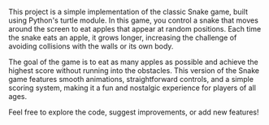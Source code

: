 This project is a simple implementation of the classic Snake game, built using Python's turtle module. In this game, you control a snake that moves around the screen to eat apples that appear at random positions. Each time the snake eats an apple, it grows longer, increasing the challenge of avoiding collisions with the walls or its own body.

The goal of the game is to eat as many apples as possible and achieve the highest score without running into the obstacles. This version of the Snake game features smooth animations, straightforward controls, and a simple scoring system, making it a fun and nostalgic experience for players of all ages.

Feel free to explore the code, suggest improvements, or add new features!
